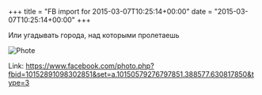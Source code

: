 +++
title = "FB import for 2015-03-07T10:25:14+00:00"
date = "2015-03-07T10:25:14+00:00"
+++

Или угадывать города, над которыми пролетаешь

![Phote](https://scontent.xx.fbcdn.net/v/t1.0-0/p130x130/10978555_10152891098302851_6831856498481523060_n.jpg?oh=a157662523e6becd5095ad76dd9faf04&oe=5967A452)


Link: https://www.facebook.com/photo.php?fbid=10152891098302851&set=a.10150579276797851.388577.630817850&type=3
